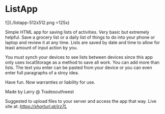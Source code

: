 # ListApp


![](./listapp-512x512.png =125x)

Simple HTML app for saving lists of activities. Very basic but extremely helpful. Save a grocery list or a daily list of things to do into your phone or laptop and review it at any time. Lists are saved by date and time to allow for least amount of input action by you.

You must synch your devices to see lists between devices since this app only uses localStorage as a method to save all work. You can add more than lists. The text you enter can be pasted from your device or you can even enter full paragraphs of a stroy idea.

Have fun. Now warranties or liability for use. 

Made by Larry @ Tradesouthwest

Suggested to upload files to your server and access the app that way.
Live site at: _https://shorturl.at/irz7L_
